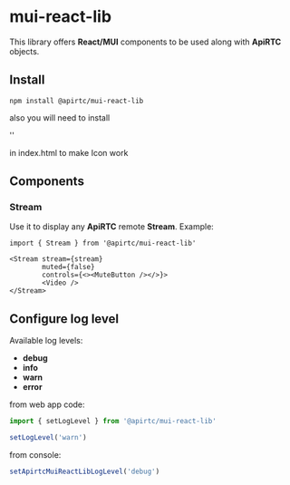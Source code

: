 # mui-react-lib

This library offers **React/MUI** components to be used along with **ApiRTC** objects.

## Install

`npm install @apirtc/mui-react-lib`

also you will need to install

'<link rel="stylesheet" href="https://fonts.googleapis.com/icon?family=Material+Icons" />'

in index.html <head> to make Icon work 

## Components

### Stream

Use it to display any **ApiRTC** remote **Stream**. Example:

```tsx
import { Stream } from '@apirtc/mui-react-lib'

<Stream stream={stream}
        muted={false}
        controls={<><MuteButton /></>}>
        <Video />
</Stream>
```

## Configure log level

Available log levels:

 * **debug**
 * **info**
 * **warn**
 * **error**

from web app code:

```ts
import { setLogLevel } from '@apirtc/mui-react-lib'

setLogLevel('warn')
```

from console:

```js
setApirtcMuiReactLibLogLevel('debug')
```